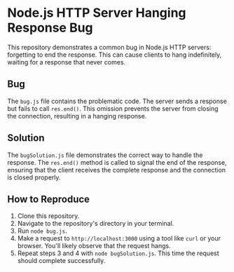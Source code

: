 # Node.js HTTP Server Hanging Response Bug

This repository demonstrates a common bug in Node.js HTTP servers: forgetting to end the response.  This can cause clients to hang indefinitely, waiting for a response that never comes.

## Bug
The `bug.js` file contains the problematic code.  The server sends a response but fails to call `res.end()`. This omission prevents the server from closing the connection, resulting in a hanging response.

## Solution
The `bugSolution.js` file demonstrates the correct way to handle the response. The `res.end()` method is called to signal the end of the response, ensuring that the client receives the complete response and the connection is closed properly.

## How to Reproduce
1. Clone this repository.
2. Navigate to the repository's directory in your terminal.
3. Run `node bug.js`.
4. Make a request to `http://localhost:3000` using a tool like `curl` or your browser.  You'll likely observe that the request hangs.
5. Repeat steps 3 and 4 with `node bugSolution.js`.  This time the request should complete successfully.